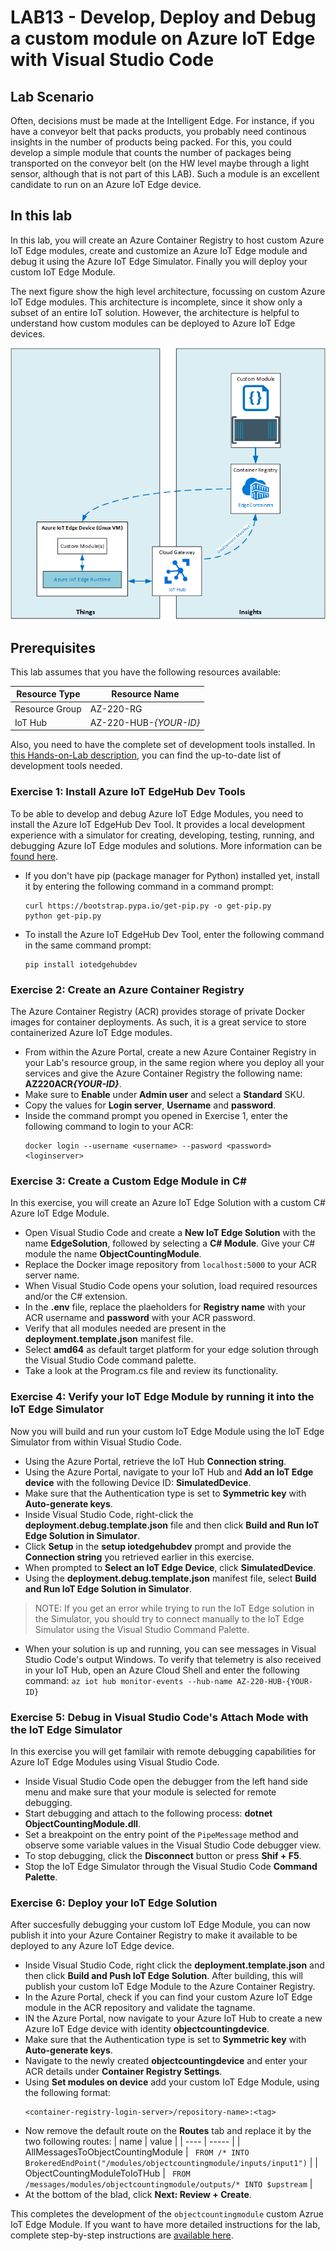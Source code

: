 # LAB13 - Develop, Deploy and Debug a custom module on Azure IoT Edge with Visual Studio Code

## Lab Scenario

Often, decisions must be made at the Intelligent Edge. For instance, if you have a conveyor belt that packs products, you probably need continous insights in the number of products being packed. For this, you could develop a simple module that counts the number of packages being transported on the conveyor belt (on the HW level maybe through a light sensor, although that is not part of this LAB). Such a module is an excellent candidate to run on an Azure IoT Edge device.

## In this lab
In this lab, you will create an Azure Container Registry to host custom Azure IoT Edge modules, create and customize an Azure IoT Edge module and debug it using the Azure IoT Edge Simulator. Finally you will deploy your custom IoT Edge Module.

The next figure show the high level architecture, focussing on custom Azure IoT Edge modules. This architecture is incomplete, since it show only a subset of an entire IoT solution. However, the architecture is helpful to understand how custom modules can be deployed to Azure IoT Edge devices.

![ScreenShot](../Images/13-Architecture.png)


## Prerequisites
This lab assumes that you have the following resources available:

Resource Type | Resource Name
--------------|--------------
Resource Group | AZ-220-RG
IoT Hub | AZ-220-HUB-*{YOUR-ID}*

Also, you need to have the complete set of development tools installed. In [this Hands-on-Lab description](https://github.com/MicrosoftLearning/AZ-220-Microsoft-Azure-IoT-Developer/blob/master/Instructions/Labs/LAB_AK_03-set-up-the-development-environment.md), you can find the up-to-date list of development tools needed.

### **Exercise 1: Install Azure IoT EdgeHub Dev Tools**
To be able to develop and debug Azure IoT Edge Modules, you need to install the Azure IoT EdgeHub Dev Tool. It provides a local development experience with a simulator for creating, developing, testing, running, and debugging Azure IoT Edge modules and solutions. More information can be [found here](https://pypi.org/project/iotedgehubdev/).
- If you don't have pip (package manager for Python) installed yet, install it by entering the following command in a command prompt:
  ```
  curl https://bootstrap.pypa.io/get-pip.py -o get-pip.py
  python get-pip.py
  ```
- To install the Azure IoT EdgeHub Dev Tool, enter the following command in the same command prompt:
  ```
  pip install iotedgehubdev
  ```

### **Exercise 2: Create an Azure Container Registry**

The Azure Container Registry (ACR) provides storage of private Docker images for container deployments. As such, it is a great service to store containerized Azure IoT Edge modules.

- From within the Azure Portal, create a new Azure Container Registry in your Lab's resource group, in the same region where you deploy all your services and give the Azure Container Registry the following name:
 __AZ220ACR__***{YOUR-ID}***.
 - Make sure to **Enable** under **Admin user** and select a **Standard** SKU.
 - Copy the values for **Login server**, **Username** and **password**.
 - Inside the command prompt you opened in Exercise 1, enter the following command to login to your ACR:
   ```
   docker login --username <username> --pasword <password> <loginserver>
   ```

### **Exercise 3: Create a Custom Edge Module in C#**

In this exercise, you will create an Azure IoT Edge Solution with a custom C# Azure IoT Edge Module.
- Open Visual Studio Code and create a **New IoT Edge Solution** with the name **EdgeSolution**, followed by selecting a **C# Module**. Give your C# module the name **ObjectCountingModule**.
- Replace the Docker image repository from ```localhost:5000``` to your ACR server name.
- When Visual Studio Code opens your solution, load required resources and/or the C# extension.
- In the **.env** file, replace the plaeholders for **Registry name** with your ACR username and **password** with your ACR password.
- Verify that all modules needed are present in the **deployment.template.json** manifest file.
- Select **amd64** as default target platform for your edge solution through the Visual Studio Code command palette.
- Take a look at the Program.cs file and review its functionality.

### **Exercise 4: Verify your IoT Edge Module by running it into the IoT Edge Simulator**

Now you will build and run your custom IoT Edge Module using the IoT Edge Simulator from within Visual Studio Code.
- Using the Azure Portal, retrieve the IoT Hub **Connection string**.
- Using the Azure Portal, navigate to your IoT Hub and **Add an IoT Edge device** with the following Device ID: **SimulatedDevice**.
- Make sure that the Authentication type is set to **Symmetric key** with **Auto-generate keys**.
- Inside Visual Studio Code, right-click the **deployment.debug.template.json** file and then click **Build and Run IoT Edge Solution in Simulator**.
- Click **Setup** in the **setup iotedgehubdev** prompt and provide the **Connection string** you retrieved earlier in this exercise.
- When prompted to **Select an IoT Edge Device**, click **SimulatedDevice**.
- Using the **deployment.debug.template.json** manifest file, select **Build and Run IoT Edge Solution in Simulator**.
> NOTE: If you get an error while trying to run the IoT Edge solution in the Simulator, you should try to connect manually to the IoT Edge Simulator using the Visual Studio Command Palette.
- When your solution is up and running, you can see messages in Visual Studio Code's output Windows. To verify that telemetry is also received in your IoT Hub, open an Azure Cloud Shell and enter the following command: ```az iot hub monitor-events --hub-name AZ-220-HUB-{YOUR-ID}```

### **Exercise 5: Debug in Visual Studio Code's Attach Mode with the IoT Edge Simulator**
In this exercise you will get familair with remote debugging capabilities for Azure IoT Edge Modules using Visual Studio Code.
- Inside Visual Studio Code open the debugger from the left hand side menu and make sure that your module is selected for remote debugging.
- Start debugging and attach to the following process: **dotnet ObjectCountingModule.dll**.
- Set a breakpoint on the entry point of the ```PipeMessage``` method and observe some variable values in the Visual Studio Code debugger view.
- To stop debugging, click the **Disconnect** button or press **Shif + F5**.
- Stop the IoT Edge Simulator through the Visual Studio Code **Command Palette**.

### **Exercise 6: Deploy your IoT Edge Solution**
After succesfully debugging your custom IoT Edge Module, you can now publish it into your Azure Container Registry to make it available to be deployed to any Azure IoT Edge device.
- Inside Visual Studio Code, right click the **deployment.template.json** and then click **Build and Push IoT Edge Solution**. After building, this will publish your custom IoT Edge Module to the Azure Container Registry.
- In the Azure Portal, check if you can find your custom Azure IoT Edge module in the ACR repository and validate the tagname.
- IN the Azure Portal, now navigate to your Azure IoT Hub to create a new Azure IoT Edge device with identity **objectcountingdevice**. 
- Make sure that the Authentication type is set to **Symmetric key** with **Auto-generate keys**.
- Navigate to the newly created **objectcountingdevice** and enter your ACR details under **Container Registry Settings**.
- Using **Set modules on device** add your custom IoT Edge Module, using the following format:
  ```
  <container-registry-login-server>/repository-name>:<tag>
  ```
- Now remove the default route on the **Routes** tab and replace it by the two following routes:
  | name | value |
  | ---- | ----- |
  | AllMessagesToObjectCountingModule | ``` FROM /* INTO BrokeredEndPoint("/modules/objectcountingmodule/inputs/input1")``` |
  | ObjectCountingModuleToIoTHub | ``` FROM /messages/modules/objectcountingmodule/outputs/* INTO $upstream``` |
- At the bottom of the blad, click **Next: Review + Create**.

This completes the development of the ```objectcountingmodule``` custom Azrue IoT Edge Module. If you want to have more detailed instructions for the lab, complete step-by-step instructions are [available here](https://github.com/MicrosoftLearning/AZ-220-Microsoft-Azure-IoT-Developer/blob/master/Instructions/Labs/LAB_AK_13-deploy-and-debug-custom-azure-iot-edge-module.md). 